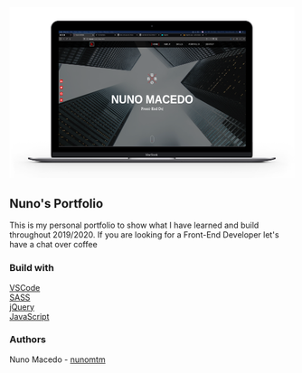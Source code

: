 <img src="/assets/screenShotPortfolio.png">


## Nuno's Portfolio
This is my personal portfolio to show what I have learned and build throughout 2019/2020. If you are looking for a Front-End Developer let's have a chat over coffee


### Build with
[VSCode](https://code.visualstudio.com/) </br>
[SASS](https://sass-lang.com/) </br>
[jQuery](https://jquery.com/) </br>
[JavaScript](https://www.javascript.com/) </br>


### Authors
Nuno Macedo - [nunomtm](https://github.com/nunomtm)</br>